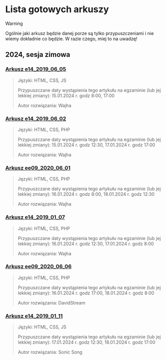 # Lista gotowych arkuszy

> [!WARNING]
> Ogólnie jaki arkusz będzie danej porze są tylko przypuszczeniami i nie wiemy dokładnie co będzie. W razie czego, miej to na uwadzę! 

## 2024, sesja zimowa

### [Arkusz e14_2019_06_05](https://github.com/Wajcha05/INF03/tree/main/e14_2019_06_06)

> Języki: HTML, CSS, JS
>  
> Przypuszczane daty wystąpienia tego artykułu na egzaminie (lub jej lekkiej zmiany): 15.01.2024 r. godz 8:00, 17:00
>
>  Autor rozwiązania: Wajha

### [Arkusz e14_2019_06_02](https://github.com/Wajcha05/INF03/tree/main/e14_2019_06_02)

> Języki: HTML, CSS, PHP
>  
> Przypuszczane daty wystąpienia tego artykułu na egzaminie (lub jej lekkiej zmiany): 15.01.2024 r. godz 12:30, 17.01.2024 r. godz 17:00
> 
>  Autor rozwiązania: Wajha

### [Arkusz ee09_2020_06_01](https://github.com/Wajcha05/INF03/tree/main/ee09_2020_06_01)

> Języki: HTML, CSS, PHP
>  
> Przypuszczane daty wystąpienia tego artykułu na egzaminie (lub jej lekkiej zmiany): 16.01.2024 r. godz 8:00, 18.01.2024 r. godz 12:30
> 
>  Autor rozwiązania: Wajha

### [Arkusz e14_2019_01_07](https://github.com/Wajcha05/INF03/tree/main/e14_2019_01_07)

> Języki: HTML, CSS, PHP
>  
> Przypuszczane daty wystąpienia tego artykułu na egzaminie (lub jej lekkiej zmiany): 16.01.2024 r. godz 12:30, 17.01.2024 r. godz 8:00
> 
>  Autor rozwiązania: Wajha

### [Arkusz ee09_2020_06_06](https://github.com/Wajcha05/INF03/tree/main/ee09_2020_06_06)

> Języki: HTML, CSS, PHP
>  
> Przypuszczane daty wystąpienia tego artykułu na egzaminie (lub jej lekkiej zmiany): 16.01.2024 r. godz 17:00, 18.01.2024 r. godz 8:00
>
>  Autor rozwiązania: DavidStream

### [Arkusz e14_2019_01_11](https://github.com/Wajcha05/INF03/tree/main/e14_2019_01_11)

> Języki: HTML, CSS, JS
>  
> Przypuszczane daty wystąpienia tego artykułu na egzaminie (lub jej lekkiej zmiany): 17.01.2024 r. godz 12:30, 18.01.2024 r. godz 17:00
>
>  Autor rozwiązania: Sonic Song
